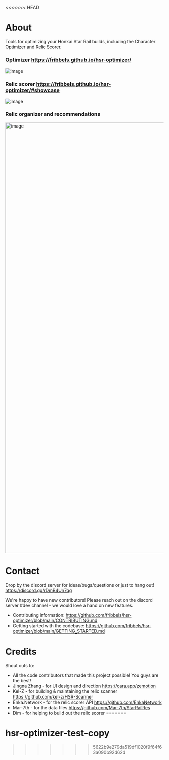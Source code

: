 <<<<<<< HEAD
# About

Tools for optimizing your Honkai Star Rail builds, including the Character Optimizer and Relic Scorer.

### Optimizer https://fribbels.github.io/hsr-optimizer/

![image](https://github.com/user-attachments/assets/fccde7c3-c2ec-4d26-bd94-ed36b6f4c231)

### Relic scorer https://fribbels.github.io/hsr-optimizer/#showcase

![image](https://github.com/user-attachments/assets/08729229-da7d-459f-b969-538b07672d50)

### Relic organizer and recommendations

<img width="1367" alt="image" src="https://github.com/fribbels/hsr-optimizer/assets/7908525/1274f519-7df7-413d-b97a-4f0e202d67fb">

# Contact

Drop by the discord server for ideas/bugs/questions or just to hang out! https://discord.gg/rDmB4Un7qg

We're happy to have new contributors! Please reach out on the discord server #dev channel - we would love a hand on new
features.

* Contributing information: https://github.com/fribbels/hsr-optimizer/blob/main/CONTRIBUTING.md
* Getting started with the codebase: https://github.com/fribbels/hsr-optimizer/blob/main/GETTING_STARTED.md

# Credits

Shout outs to:

* All the code contributors that made this project possible! You guys are the best!
* Jingna Zhang - for UI design and direction https://cara.app/zemotion
* Kel-Z - for building & maintaining the relic scanner https://github.com/kel-z/HSR-Scanner
* Enka.Network - for the relic scorer API https://github.com/EnkaNetwork
* Mar-7th - for the data files https://github.com/Mar-7th/StarRailRes
* Dim - for helping to build out the relic scorer
=======
# hsr-optimizer-test-copy
>>>>>>> 5622b9e279da519df1020f9f64f63a090b92d62d
